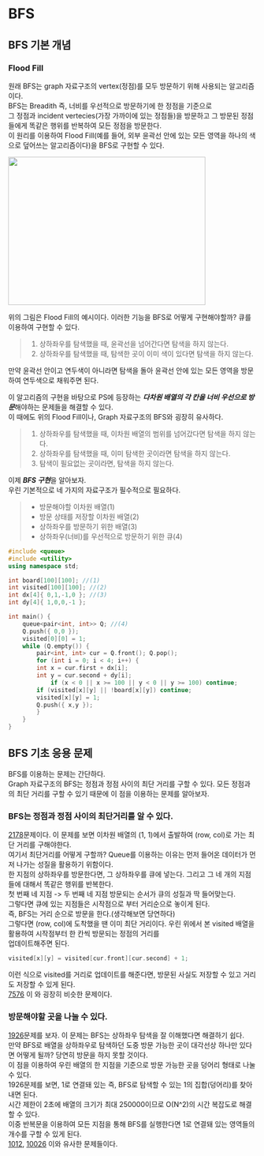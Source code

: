 # BFS    
## BFS 기본 개념
### Flood Fill     
원래 BFS는 graph 자료구조의 vertex(정점)를 모두 방문하기 위해 사용되는 알고리즘이다.       
BFS는 Breadith 즉, 너비를 우선적으로 방문하기에 한 정점을 기준으로         
그 정점과 incident vertecies(가장 가까이에 있는 정점들)을 방문하고 그 방문된 정점들에게 똑같은 행위를 반복하여 모든 정점을 방문한다.       
이 원리를 이용하여 Flood Fill(예를 들어, 외부 윤곽선 안에 있는 모든 영역을 하나의 색으로 덮어쓰는 알고리즘이다)을 BFS로 구현할 수 있다.      
    
 <img src="https://upload.wikimedia.org/wikipedia/commons/b/b6/Wfm_floodfill_animation_queue.gif"  width="400" height="300"/>     
     
위의 그림은 Flood Fill의 예시이다. 이러한 기능을 BFS로 어떻게 구현해야할까? 큐를 이용하여 구현할 수 있다.
> 1. 상하좌우를 탐색했을 때, 윤곽선을 넘어간다면 탐색을 하지 않는다.
> 2. 상하좌우를 탐색했을 때, 탐색한 곳이 이미 색이 있다면 탐색을 하지 않는다.
    
만약 윤곽선 안이고 연두색이 아니라면 탐색을 돌아 윤곽선 안에 있는 모든 영역을 방문하여 연두색으로 채워주면 된다.  
    
이 알고리즘의 구현을 바탕으로 PS에 등장하는 ***다차원 배열의 각 칸을 너비 우선으로 방문***해야하는 문제들을 해결할 수 있다.  
이 때에도 위의 Flood Fill이나, Graph 자료구조의 BFS와 굉장히 유사하다.   

> 1. 상하좌우를 탐색했을 때, 이차원 배열의 범위를 넘어갔다면 탐색을 하지 않는다.    
> 2. 상하좌우를 탐색했을 때, 이미 탐색한 곳이라면 탐색을 하지 않는다.    
> 3. 탐색이 필요없는 곳이라면, 탐색을 하지 않는다.     
    
이제 ***BFS 구현***을 알아보자.    
우린 기본적으로 네 가지의 자료구조가 필수적으로 필요하다.
> * 방문해야할 이차원 배열(1)    
> * 방문 상태를 저장할 이차원 배열(2)    
> * 상하좌우를 방문하기 위한 배열(3)    
> * 상하좌우(너비)를 우선적으로 방문하기 위한 큐(4)     
    
     
```cpp
#include <queue>
#include <utility>
using namespace std;

int board[100][100]; //(1)
int visited[100][100]; //(2)
int dx[4]{ 0,1,-1,0 }; //(3)
int dy[4]{ 1,0,0,-1 };

int main() {
    queue<pair<int, int>> Q; //(4)
    Q.push({ 0,0 });
    visited[0][0] = 1;
    while (Q.empty()) {
        pair<int, int> cur = Q.front(); Q.pop();
        for (int i = 0; i < 4; i++) {
	    int x = cur.first + dx[i];
	    int y = cur.second + dy[i];
            if (x < 0 || x >= 100 || y < 0 || y >= 100) continue;
	    if (visited[x][y] || !board[x][y]) continue;
	    visited[x][y] = 1;
	    Q.push({ x,y });
	    }
    }
}
```    
## BFS 기초 응용 문제
BFS를 이용하는 문제는 간단하다.    
Graph 자료구조의 BFS는 정점과 정점 사이의 최단 거리를 구할 수 있다. 모든 정점과의 최단 거리를 구할 수 있기 때문에 이 점을 이용하는 문제를 알아보자.     

### BFS는 정점과 정점 사이의 최단거리를 알 수 있다.   
[2178](https://www.acmicpc.net/problem/2178)문제이다. 이 문제를 보면 이차원 배열의 (1, 1)에서 출발하여 (row, col)로 가는 최단 거리를 구해야한다.    
여기서 최단거리를 어떻게 구할까? Queue를 이용하는 이유는 먼저 들어온 데이터가 먼저 나가는 성질을 활용하기 위함이다.     
한 지점의 상하좌우를 방문한다면, 그 상하좌우를 큐에 넣는다. 그리고 그 네 개의 지점들에 대해서 똑같은 행위를 반복한다.     
첫 번째 네 지점 -> 두 번째 네 지점 방문되는 순서가 큐의 성질과 딱 들어맞는다.     
그렇다면 큐에 있는 지점들은 시작점으로 부터 거리순으로 놓이게 된다.    
즉, BFS는 거리 순으로 방문을 한다.(생각해보면 당연하다)       
그렇다면 (row, col)에 도착했을 땐 이미 최단 거리이다. 우린 위에서 본 visited 배열을 활용하여 시작점부터 한 칸씩 방문되는 정점의 거리를      
업데이트해주면 된다. 
```cpp
visited[x][y] = visited[cur.front][cur.second] + 1; 
```   
이런 식으로 visited를 거리로 업데이트를 해준다면, 방문된 사실도 저장할 수 있고 거리도 저장할 수 있게 된다.       
[7576](https://www.acmicpc.net/problem/7576) 이 와 굉장히 비슷한 문제이다.       
    
### 방문해야할 곳을 나눌 수 있다.     
[1926](https://www.acmicpc.net/problem/1926)문제를 보자. 이 문제는 BFS는 상하좌우 탐색을 잘 이해했다면 해결하기 쉽다.     
만약 BFS로 배열을 상하좌우로 탐색하던 도중 방문 가능한 곳이 대각선상 하나만 있다면 어떻게 될까? 당연히 방문을 하지 못할 것이다.          
이 점을 이용하여 우린 배열의 한 지점을 기준으로 방문 가능한 곳을 덩어리 형태로 나눌 수 있다.       
1926문제를 보면, 1로 연결돼 있는 즉, BFS로 탐색할 수 있는 1의 집합(덩어리)를 찾아내면 된다.      
시간 제한이 2초에 배열의 크기가 최대 250000이므로 O(N^2)의 시간 복잡도로 해결할 수 있다.       
이중 반복문을 이용하여 모든 지점을 통해 BFS를 실행한다면 1로 연결돼 있는 영역들의 개수를 구할 수 있게 된다.     
[1012](https://www.acmicpc.net/problem/1012), [10026](https://www.acmicpc.net/problem/10026) 이와 유사한 문제들이다.

